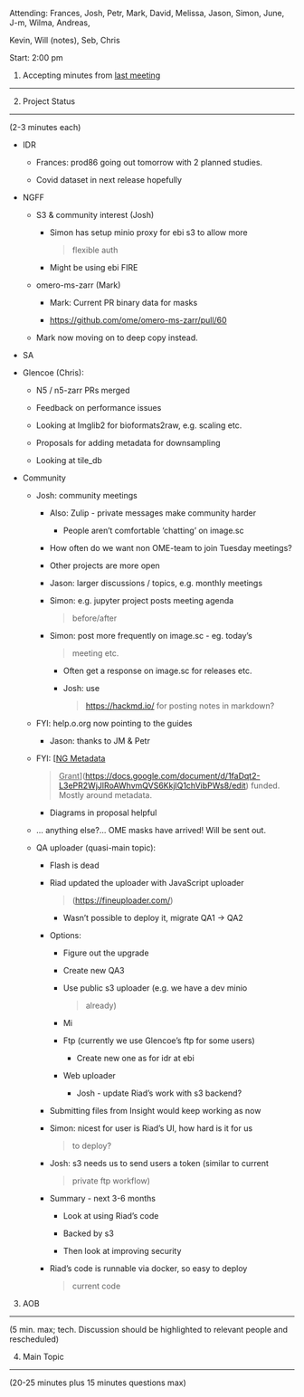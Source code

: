 Attending: Frances, Josh, Petr, Mark, David, Melissa, Jason, Simon,
June, J-m, Wilma, Andreas,

Kevin, Will (notes), Seb, Chris

Start: 2:00 pm

1. Accepting minutes from [<u>last meeting</u>](https://drive.google.com/open?id=0B9Xg53EhqUycZEVHclBwRHNFRGM)
--------------------------------------------------------------------------------------------------------------

2. Project Status
-----------------

(2-3 minutes each)

-   IDR

    -   Frances: prod86 going out tomorrow with 2 planned studies.

    -   Covid dataset in next release hopefully

-   NGFF

    -   S3 & community interest (Josh)

        -   Simon has setup minio proxy for ebi s3 to allow more
            > flexible auth

        -   Might be using ebi FIRE

    -   omero-ms-zarr (Mark)

        -   Mark: Current PR binary data for masks

        -   [<u>https://github.com/ome/omero-ms-zarr/pull/60</u>](https://github.com/ome/omero-ms-zarr/pull/60)

    -   Mark now moving on to deep copy instead.

-   SA

-   Glencoe (Chris):

    -   N5 / n5-zarr PRs merged

    -   Feedback on performance issues

    -   Looking at Imglib2 for bioformats2raw, e.g. scaling etc.

    -   Proposals for adding metadata for downsampling

    -   Looking at tile\_db

-   Community

    -   Josh: community meetings

        -   Also: Zulip - private messages make community harder

            -   People aren’t comfortable ‘chatting’ on image.sc

        -   How often do we want non OME-team to join Tuesday meetings?

        -   Other projects are more open

        -   Jason: larger discussions / topics, e.g. monthly meetings

        -   Simon: e.g. jupyter project posts meeting agenda
            > before/after

        -   Simon: post more frequently on image.sc - eg. today’s
            > meeting etc.

            -   Often get a response on image.sc for releases etc.

            -   Josh: use
                > [<u>https://hackmd.io/</u>](https://hackmd.io/) for
                > posting notes in markdown?

    -   FYI: help.o.org now pointing to the guides

        -   Jason: thanks to JM & Petr

    -   FYI: [<u>NG Metadata
        > Grant</u>](https://docs.google.com/document/d/1faDqt2-L3ePR2WjJlRoAWhvmQVS6KkjlQ1chVibPWs8/edit)
        > funded. Mostly around metadata.

        -   Diagrams in proposal helpful

    -   … anything else?... OME masks have arrived! Will be sent out.

    -   QA uploader (quasi-main topic):

        -   Flash is dead

        -   Riad updated the uploader with JavaScript uploader
            > ([<u>https://fineuploader.com/</u>](https://fineuploader.com/))

            -   Wasn’t possible to deploy it, migrate QA1 -&gt; QA2

        -   Options:

            -   Figure out the upgrade

            -   Create new QA3

            -   Use public s3 uploader (e.g. we have a dev minio
                > already)

            -   Mi

            -   Ftp (currently we use Glencoe’s ftp for some users)

                -   Create new one as for idr at ebi

            -   Web uploader

                -   Josh - update Riad’s work with s3 backend?

        -   Submitting files from Insight would keep working as now

        -   Simon: nicest for user is Riad’s UI, how hard is it for us
            > to deploy?

        -   Josh: s3 needs us to send users a token (similar to current
            > private ftp workflow)

        -   Summary - next 3-6 months

            -   Look at using Riad’s code

            -   Backed by s3

            -   Then look at improving security

        -   Riad’s code is runnable via docker, so easy to deploy
            > current code

3. AOB
------

(5 min. max; tech. Discussion should be highlighted to relevant people
and rescheduled)

4. Main Topic
-------------

(20-25 minutes plus 15 minutes questions max)
